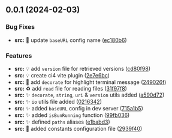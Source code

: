 ## 0.0.1 (2024-02-03)

### Bug Fixes

- **src:** :wrench: update `baseURL` config name ([ec180b6](https://github.com/fab-it-hub/vite-plugin-ci4/commit/ec180b685d5941f536caeed9947d9e896961ca25))

### Features

- **src:** :bulb: add `version` file for retrieved versions ([cd80f98](https://github.com/fab-it-hub/vite-plugin-ci4/commit/cd80f98d7da427bac5c476ed13b7708424604e0a))
- **src:** :bulb: create ci4 vite plugin ([2e7e6bc](https://github.com/fab-it-hub/vite-plugin-ci4/commit/2e7e6bc6534dff0e1026fcf74e22d0b75effe97e))
- **src:** :hammer: add `decorate` for highlight terminal message ([249026f](https://github.com/fab-it-hub/vite-plugin-ci4/commit/249026fd33cb9e24bfb6cdcd57ce0b52fdf66fc3))
- **src:** :recycle: add `read` file for reading files ([31f97f8](https://github.com/fab-it-hub/vite-plugin-ci4/commit/31f97f8aae4b28a5ccf511a28d2dfbe5124b272a))
- **src:** :sparkles: `decorate`, `string`, `uri` & `version` utils added ([a590d72](https://github.com/fab-it-hub/vite-plugin-ci4/commit/a590d728d7517c024330007cfeffe7c08055fe38))
- **src:** :sparkles: `io` utils file added ([0216342](https://github.com/fab-it-hub/vite-plugin-ci4/commit/021634249b29a2d9fa484c76e5d7dfb3dde04718))
- **src:** :sparkles: added `baseURL` config in dev server ([715a1b5](https://github.com/fab-it-hub/vite-plugin-ci4/commit/715a1b55335bb8242ab4889c8fffe09a153a3550))
- **src:** :sparkles: added `isBunRunning` function ([99fb036](https://github.com/fab-it-hub/vite-plugin-ci4/commit/99fb03682d14e71c9ce46b5ccfe0ab4c307f2ba4))
- **src:** :sparkles: defined `paths` aliases ([e1babd3](https://github.com/fab-it-hub/vite-plugin-ci4/commit/e1babd3a095e8391bbd71c76f91cb2a17328783f))
- **src:** :wrench: added constants configuration file ([2939f40](https://github.com/fab-it-hub/vite-plugin-ci4/commit/2939f401b579101ecfc68eaf49170a7f62ede199))
